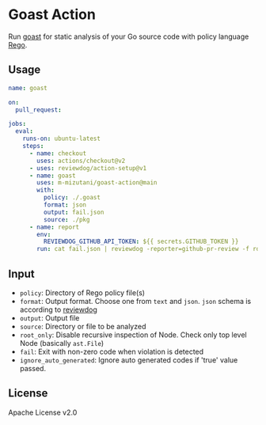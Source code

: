 # Goast Action

Run [goast](https://github.com/m-mizutani/goast) for static analysis of your Go source code with policy language [Rego](https://www.openpolicyagent.org/docs/latest/policy-language/).

## Usage

```yaml
name: goast

on:
  pull_request:

jobs:
  eval:
    runs-on: ubuntu-latest
    steps:
      - name: checkout
        uses: actions/checkout@v2
      - uses: reviewdog/action-setup@v1
      - name: goast
        uses: m-mizutani/goast-action@main
        with:
          policy: ./.goast
          format: json
          output: fail.json
          source: ./pkg
      - name: report
        env:
          REVIEWDOG_GITHUB_API_TOKEN: ${{ secrets.GITHUB_TOKEN }}
        run: cat fail.json | reviewdog -reporter=github-pr-review -f rdjson
```

## Input

- `policy`: Directory of Rego policy file(s)
- `format`: Output format. Choose one from `text` and `json`. `json` schema is according to [reviewdog](https://github.com/reviewdog/reviewdog)
- `output`: Output file
- `source`: Directory or file to be analyzed
- `root_only`: Disable recursive inspection of Node. Check only top level Node (basically `ast.File`)
- `fail`: Exit with non-zero code when violation is detected
- `ignore_auto_generated`: Ignore auto generated codes if 'true' value passed.

## License

Apache License v2.0
